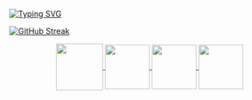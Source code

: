 [![Typing SVG](https://readme-typing-svg.herokuapp.com?font=Fira+Code&weight=500&size=25&pause=1000&color=53F3F7&background=060122&center=true&vCenter=true&random=false&width=435&height=60&lines=Hello%2C++my+name+is+Gabriel+;I'm+19+years+old+;I%C2%B4m+a+Software+Developer;welcome%3A)](https://git.io/typing-svg)

[![GitHub Streak](https://github-readme-streak-stats.herokuapp.com?user=gabriellima-wav&theme=github-dark-blue&date_format=j%20M%5B%20Y%5D)](https://git.io/streak-stats)


<div align="center"> 
<a href="https://instagram.com/gabriellima.wav" target="_blank">
<img align="center" height="84" width="84" src="https://github.com/carolbarbosa101/carolbarbosa101/assets/44561610/88a3dd4d-f85e-4141-af09-a2667d81df5b">
</a>

<a href="https://discord.gg/FqQUhQav" target="_blank">
<img align="center" height="80" width="80" src="https://github.com/gabriellima-wav/gabriellima-wav/assets/127765401/e9701109-3608-44c1-9ab0-70dbf0f5ad8e">
</a>


<a href="mailto:sampleforgabriel@gmail.com">
<img align="center"  height="80" width="80" src="https://github.com/carolbarbosa101/carolbarbosa101/assets/44561610/2856fdde-3200-4398-8290-a0e45d3a35a0">
</a>


<a  href="https://www.linkedin.com/in/gabriel-lima-a6272126a/" target=_blank>
<img align="center"  height="80" width="80" src="https://github.com/gabriellima-wav/gabriellima-wav/assets/127765401/5729681b-b4d6-4d19-a8a4-d04da4dbd36c">
</a>

</div>

<div align="center" >

